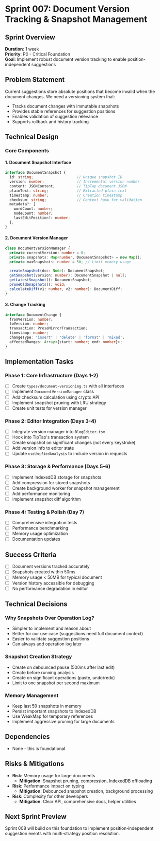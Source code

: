 # Sprint 007: Document Version Tracking & Snapshot Management

## Sprint Overview
**Duration**: 1 week  
**Priority**: P0 - Critical Foundation  
**Goal**: Implement robust document version tracking to enable position-independent suggestions

## Problem Statement
Current suggestions store absolute positions that become invalid when the document changes. We need a versioning system that:
- Tracks document changes with immutable snapshots
- Provides stable references for suggestion positions
- Enables validation of suggestion relevance
- Supports rollback and history tracking

## Technical Design

### Core Components

#### 1. Document Snapshot Interface
```typescript
interface DocumentSnapshot {
  id: string;                    // Unique snapshot ID
  version: number;               // Incremental version number
  content: JSONContent;          // TipTap document JSON
  plainText: string;             // Extracted plain text
  timestamp: number;             // Creation timestamp
  checksum: string;              // Content hash for validation
  metadata?: {
    wordCount: number;
    nodeCount: number;
    lastEditPosition?: number;
  };
}
```

#### 2. Document Version Manager
```typescript
class DocumentVersionManager {
  private currentVersion: number = 0;
  private snapshots: Map<number, DocumentSnapshot> = new Map();
  private maxSnapshots: number = 50; // Limit memory usage
  
  createSnapshot(doc: Node): DocumentSnapshot;
  getSnapshot(version: number): DocumentSnapshot | null;
  getLatestSnapshot(): DocumentSnapshot;
  pruneOldSnapshots(): void;
  calculateDiff(v1: number, v2: number): DocumentDiff;
}
```

#### 3. Change Tracking
```typescript
interface DocumentChange {
  fromVersion: number;
  toVersion: number;
  transaction: ProseMirrorTransaction;
  timestamp: number;
  changeType: 'insert' | 'delete' | 'format' | 'mixed';
  affectedRanges: Array<{start: number; end: number}>;
}
```

## Implementation Tasks

### Phase 1: Core Infrastructure (Days 1-2)
- [ ] Create `types/document-versioning.ts` with all interfaces
- [ ] Implement `DocumentVersionManager` class
- [ ] Add checksum calculation using crypto API
- [ ] Implement snapshot pruning with LRU strategy
- [ ] Create unit tests for version manager

### Phase 2: Editor Integration (Days 3-4)
- [ ] Integrate version manager into `BlogEditor.tsx`
- [ ] Hook into TipTap's transaction system
- [ ] Create snapshot on significant changes (not every keystroke)
- [ ] Add version info to editor state
- [ ] Update `useUnifiedAnalysis` to include version in requests

### Phase 3: Storage & Performance (Days 5-6)
- [ ] Implement IndexedDB storage for snapshots
- [ ] Add compression for stored snapshots
- [ ] Create background worker for snapshot management
- [ ] Add performance monitoring
- [ ] Implement snapshot diff algorithm

### Phase 4: Testing & Polish (Day 7)
- [ ] Comprehensive integration tests
- [ ] Performance benchmarking
- [ ] Memory usage optimization
- [ ] Documentation updates

## Success Criteria
- [ ] Document versions tracked accurately
- [ ] Snapshots created within 50ms
- [ ] Memory usage < 50MB for typical document
- [ ] Version history accessible for debugging
- [ ] No performance degradation in editor

## Technical Decisions

### Why Snapshots Over Operation Log?
- Simpler to implement and reason about
- Better for our use case (suggestions need full document context)
- Easier to validate suggestion positions
- Can always add operation log later

### Snapshot Creation Strategy
- Create on debounced pause (500ms after last edit)
- Create before running analysis
- Create on significant operations (paste, undo/redo)
- Limit to one snapshot per second maximum

### Memory Management
- Keep last 50 snapshots in memory
- Persist important snapshots to IndexedDB
- Use WeakMap for temporary references
- Implement aggressive pruning for large documents

## Dependencies
- None - this is foundational

## Risks & Mitigations
- **Risk**: Memory usage for large documents
  - **Mitigation**: Snapshot pruning, compression, IndexedDB offloading
- **Risk**: Performance impact on typing
  - **Mitigation**: Debounced snapshot creation, background processing
- **Risk**: Complexity for other developers
  - **Mitigation**: Clear API, comprehensive docs, helper utilities

## Next Sprint Preview
Sprint 008 will build on this foundation to implement position-independent suggestion events with multi-strategy position resolution. 